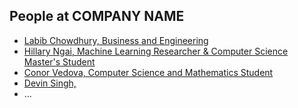 People at COMPANY NAME
---

- [Labib Chowdhury, Business and Engineering](./labib_chowdhury.md)
- [Hillary Ngai, Machine Learning Researcher & Computer Science Master's Student](./hillary_ngai.md)
- [Conor Vedova, Computer Science and Mathematics Student](./conor_vedova.md)
- [Devin Singh, ](./devin_singh.md)
- ...
